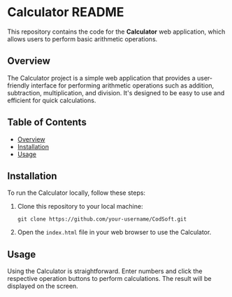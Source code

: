 # Calculator README

This repository contains the code for the **Calculator** web application, which allows users to perform basic arithmetic operations.

## Overview

The Calculator project is a simple web application that provides a user-friendly interface for performing arithmetic operations such as addition, subtraction, multiplication, and division. It's designed to be easy to use and efficient for quick calculations.

## Table of Contents
- [Overview](#overview)
- [Installation](#installation)
- [Usage](#usage)

## Installation

To run the Calculator locally, follow these steps:

1. Clone this repository to your local machine:

   ```
   git clone https://github.com/your-username/CodSoft.git
   ```
   
2. Open the `index.html` file in your web browser to use the Calculator.

## Usage

Using the Calculator is straightforward. Enter numbers and click the respective operation buttons to perform calculations. The result will be displayed on the screen.
